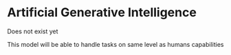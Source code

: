 # Artificial Generative Intelligence

Does not exist yet

This model will be able to handle tasks on same level as humans capabilities

